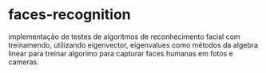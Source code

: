 # faces-recognition
implementação de testes de algoritmos de reconhecimento facial com treinamendo, utilizando eigenvector, eigenvalues como métodos da algebra linear para treinar algorimo para capturar faces humanas em fotos e cameras.
